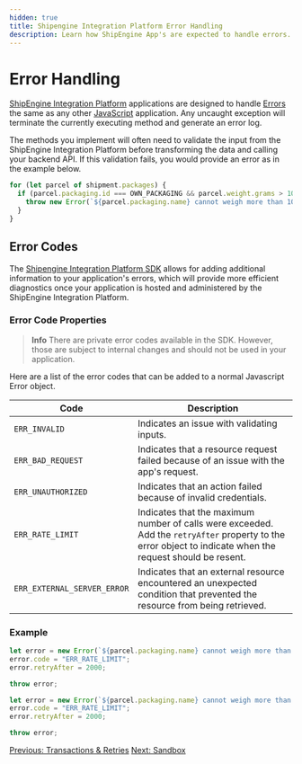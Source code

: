 ```yaml
---
hidden: true
title: Shipengine Integration Platform Error Handling
description: Learn how ShipEngine App's are expected to handle errors.
---
```


Error Handling
=============

[ShipEngine Integration Platform](./index.md) applications are designed to handle [Errors](https://developer.mozilla.org/en-US/docs/Web/JavaScript/Reference/Global_Objects/Error) the same as any other [JavaScript](https://developer.mozilla.org/en-US/docs/Web/JavaScript) application. Any uncaught exception will terminate the currently executing method and generate an error log.

<!-- Example -->
<!-- -------- -->
The methods you implement will often need to validate the input from the ShipEngine Integration Platform before transforming the data and calling your backend API. If this validation fails, you would provide an error as in the example below.

```javascript highlights="3"
for (let parcel of shipment.packages) {
  if (parcel.packaging.id === OWN_PACKAGING && parcel.weight.grams > 100000) {
    throw new Error(`${parcel.packaging.name} cannot weigh more than 100 kilograms`);
  }
}
```

Error Codes
-----------
The [Shipengine Integration Platform SDK](sdk.md) allows for adding additional information to your application's errors, which will provide more efficient diagnostics once your application is hosted
and administered by the ShipEngine Integration Platform.




### Error Code Properties

> **Info**
> There are private error codes available in the SDK. However, those are subject to internal changes and should not be used in your application.

Here are a list of the error codes that can be added to a normal Javascript Error object.

| Code                        | Description |
| -----                       | ----------- |
| `ERR_INVALID`               | Indicates an issue with validating inputs. |
| `ERR_BAD_REQUEST`           | Indicates that a resource request failed because of an issue with the app's request. |
| `ERR_UNAUTHORIZED`          | Indicates that an action failed because of invalid credentials. |
| `ERR_RATE_LIMIT`            | Indicates that the maximum number of calls were exceeded. Add the `retryAfter` property to the error object to indicate when the request should be resent. |
| `ERR_EXTERNAL_SERVER_ERROR` | Indicates that an external resource encountered an unexpected condition that prevented the resource from being retrieved. |

### Example

```javascript
let error = new Error(`${parcel.packaging.name} cannot weigh more than 100 kilograms`);
error.code = "ERR_RATE_LIMIT";
error.retryAfter = 2000;

throw error;
```

```typescript
let error = new Error(`${parcel.packaging.name} cannot weigh more than 100 kilograms`) as ShipEngineError;
error.code = "ERR_RATE_LIMIT";
error.retryAfter = 2000;

throw error;
```

<div class="previous-next-nav">
  <a class="button button-small button-secondary" href="./transactions.md">Previous: Transactions & Retries</a>
  <a class="button button-small button-secondary" href="./sandbox.md">Next: Sandbox</a>
</div>

